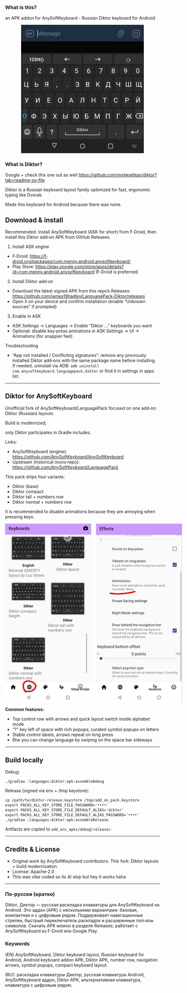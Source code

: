 ### What is this?

an APK addon for AnySoftKeyboard - Russian Diktor keyboard for Android  
<p align="center">
	<img src="docs/images/diktor_keys.jpg" alt="Diktor keys" width="400" />
</p>


### What is Diktor?

Google + check this one out as well https://github.com/mshkrebtan/diktor?tab=readme-ov-file
<!-- 
<p align="center">
	<img src="docs/images/diktor_layout.png" alt="Diktor base" width="600" />
  
</p> -->

Diktor is a Russian keyboard layout family optimized for fast, ergonomic typing like Dvorak. 

Made this keyboard for Android because there was none.

## Download & install

Recommended: install AnySoftKeyboard (ASK for short) from F‑Droid, then install this Diktor add‑on APK from GitHub Releases.

1) Install ASK engine
- F‑Droid: https://f-droid.org/packages/com.menny.android.anysoftkeyboard/
- Play Store: https://play.google.com/store/apps/details?id=com.menny.android.anysoftkeyboard (F‑Droid is preferred)

2) Install Diktor add‑on
- Download the latest signed APK from this repo’s Releases: https://github.com/james19hadley/LanguagePack-Diktor/releases
- Open it on your device and confirm installation (enable “Unknown sources” if prompted)

3) Enable in ASK
- ASK Settings → Languages → Enable “Diktor …” keyboards you want
- Optional: disable key‑press animations in ASK Settings → UI → Animations (for snappier feel)

Troubleshooting
- “App not installed / Conflicting signatures”: remove any previously installed Diktor add‑ons with the same package name before installing. If needed, uninstall via ADB: `adb uninstall com.anysoftkeyboard.languagepack.diktor` or find it in settings in apps list.

---

## Diktor for AnySoftKeyboard

Unofficial fork of AnySoftKeyboard/LanguagePack focused on one add‑on: Diktor (Russian) layouts.

Build is modernized; 

only Diktor participates in Gradle includes.

Links:
- AnySoftKeyboard (engine): https://github.com/AnySoftKeyboard/AnySoftKeyboard
- Upstream (historical mono‑repo): https://github.com/AnySoftKeyboard/LanguagePack


This pack ships four variants:</strong></p>
<ul>
    <li>Diktor (base)</li>
    <li>Diktor compact</li>
    <li>Diktor tall + numbers row</li>
    <li>Diktor normal + numbers row</li>
</ul>

<p>It is recommended to disable animations because they are annoying when pressing keys.</p>
<div style="display: flex; gap: 16px;">
    <img src="docs/images/diktor_choice.jpg" alt="Diktor variants" width="280" />
    <img src="docs/images/animations_none.jpg" alt="Disable animations" width="280" />
</div>

<p><strong>Common features:</strong></p>
<ul>
    <li>Top control row with arrows and quick layout switch inside alphabet mode</li>
    <li>“?” key left of space with rich popups; curated symbol popups on letters</li>
    <li>Stable control labels; arrows repeat on long press</li>
	<li>Btw you can change language by swiping on the space bar sideways</li>
</ul>

---

## Build locally

Debug:
```
./gradlew :languages:diktor:apk:assembleDebug
```
Release (signed via env + /tmp keystore):
```
cp /path/to/diktor-release.keystore /tmp/add_on_pack.keystore
export PACKS_ALL_KEY_STORE_FILE_PASSWORD='••••'
export PACKS_ALL_KEY_STORE_FILE_DEFAULT_ALIAS='diktor'
export PACKS_ALL_KEY_STORE_FILE_DEFAULT_ALIAS_PASSWORD='••••'
./gradlew :languages:diktor:apk:assembleRelease
```
Artifacts are copied to `add_ons_apks/debug|release/`.

---

## Credits & License
- Original work by AnySoftKeyboard contributors. This fork: Diktor layouts + build modernization.
- License: Apache‑2.0
- This was vibe coded so its AI slop but hey it works haha

---

### По‑русски (кратко)
Diktor, Диктор — русская раскладка клавиатуры для AnySoftKeyboard на Android. Это аддон (APK) с несколькими вариантами: базовая, компактная и с цифровым рядом. Поддерживает навигационные стрелки, быстрый переключатель раскладок и расширенные поп‑апы символов. Скачать APK можно в разделе Releases; работает с AnySoftKeyboard из F‑Droid или Google Play.


### Keywords 
(EN)
AnySoftKeyboard, Diktor keyboard layout, Russian keyboard for Android, Android keyboard addon APK, Diktor APK, number row, navigation arrows, symbol popups, compact keyboard layout.

(RU): раскладка клавиатуры Диктор, русская клавиатура Android, AnySoftKeyboard аддон, Diktor APK, альтернативная клавиатура, клавиатура с цифровым рядом.
